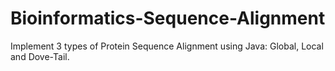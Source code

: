 # Bioinformatics-Sequence-Alignment
Implement 3 types of Protein Sequence Alignment using Java: Global, Local and Dove-Tail.
